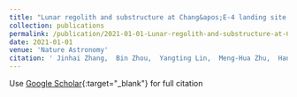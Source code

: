 ```yaml
---
title: "Lunar regolith and substructure at Chang&apos;E-4 landing site in South Pole-Aitken basin"
collection: publications
permalink: /publication/2021-01-01-Lunar-regolith-and-substructure-at-ChangE-4-landing-site-in-South-Pole-Aitken-basin
date: 2021-01-01
venue: 'Nature Astronomy'
citation: ' Jinhai Zhang,  Bin Zhou,  Yangting Lin,  Meng-Hua Zhu,  Hanjie Song,  Zehua Dong,  Yunze Gao,  Kaichang Di,  Wei Yang,  Hongyu Lin,  Jianfeng Yang,  Enhai Liu,  Lei Wang,  Yi Lin,  Chao Li,  Zongyu Yue,  Zhenxing Yao,  Ziyuan Ouyang, &quot;Lunar regolith and substructure at Chang&amp;apos;E-4 landing site in South Pole-Aitken basin.&quot; Nature Astronomy, 2021.'
---
```

Use [Google Scholar](https://scholar.google.com/scholar?q=Lunar+regolith+and+substructure+at+Chang&#x27;E+4+landing+site+in+South+Pole+Aitken+basin){:target="_blank"} for full citation
